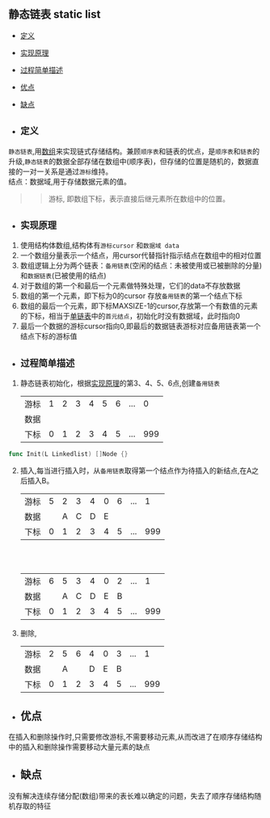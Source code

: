## 静态链表 static list

- [定义](#1)
- [实现原理](#2)
- [过程简单描述](#3)
- [优点](#4)
- [缺点](#5)


- ## <i id="1"></i>**`定义`**  
`静态链表`,用[数组](../../array)来实现链式存储结构。兼顾`顺序表`和链表的优点，是`顺序表`和`链表`的升级,`静态链表`的数据全部存储在数组中(顺序表)，但存储的位置是随机的，数据直接的一对一关系是通过`游标`维持。</br>
 结点：数据域,用于存储数据元素的值。  
>>  游标, 即数组下标，表示直接后继元素所在数组中的位置。  

- ## <i id="2"></i>**`实现原理`**  
1. 使用结构体数组,结构体有`游标cursor` 和`数据域 data`
2. 一个数组分量表示一个结点，用cursor代替指针指示结点在数组中的相对位置 
3. 数组逻辑上分为两个链表：`备用链表`(空闲的结点：未被使用或已被删除的分量)和`数据链表`(已被使用的结点)
4. 对于数组的第一个和最后一个元素做特殊处理，它们的data不存放数据
5. 数组的第一个元素，即下标为0的cursor 存放`备用链表`的第一个结点下标
6. 数组的最后一个元素，即下标MAXSIZE-1的cursor,存放第一个有数值的元素的下标，相当于[单链表](../single_linkedlist)中的`首元结点`，初始化时没有数据域，此时指向0
7. 最后一个数据的游标cursor指向0,即最后的数据链表游标对应备用链表第一个结点下标的游标值  

- ## <i id="3"></i>**`过程简单描述`**   
1. 静态链表初始化，根据[实现原理](#2)的第3、4、5、6点,创建`备用链表` 

    | |   |   |   |   |   |   |     |   |
    ---- |----| ----|----| ---- | ---- |----|-----|-----|
    游标 | 1 | 2 | 3 | 4 | 5 | 6 | ... | 0 |
    数据 |   |   |   |   |   |   |     |   |
    下标 | 0 | 1 | 2 | 3 | 4 | 5 | ... | 999 |  

```go
func Init(L Linkedlist) []Node {}
```

2. 插入,每当进行插入时，从`备用链表`取得第一个结点作为待插入的新结点,在A之后插入B。
   
    | |   |   |   |   |   |   |     |   |
    ---- |----| ----|----| ---- | ---- |----|-----|-----|
    游标 | 5 | 2 | 3 | 4 | 0 | 6 | ... | 1 |
    数据 |   | A | C | D | E |   |     |   |
    下标 | 0 | 1 | 2 | 3 | 4 | 5 | ... | 999 | 
 
    </br></br>

    
    | |   |   |   |   |   |   |     |   |
    ---- |----| ----|----| ---- | ---- |----|-----|-----|
    游标 | 6 | 5 | 3 | 4 | 0 | 2 | ... | 1 |
    数据 |   | A | C | D | E | B |     |   |
    下标 | 0 | 1 | 2 | 3 | 4 | 5 | ... | 999 | 

3. 删除,


    | |   |   |   |   |   |   |     |   |
    ---- |----| ----|----| ---- | ---- |----|-----|-----|
    游标 | 2 | 5 | 6 | 4 | 0 | 3 | ... | 1 |
    数据 |   | A |   | D | E | B |     |   |
    下标 | 0 | 1 | 2 | 3 | 4 | 5 | ... | 999 | 


- ## <i id="4"></i>**优点**  
在插入和删除操作时,只需要修改游标,不需要移动元素,从而改进了在顺序存储结构中的插入和删除操作需要移动大量元素的缺点

- ## <i id="5"></i>**缺点**  
没有解决连续存储分配(数组)带来的表长难以确定的问题，失去了顺序存储结构随机存取的特征

